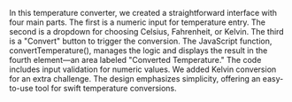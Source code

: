 In this temperature converter, we created a straightforward interface with four main parts. The first is a numeric input for temperature entry. The second is a dropdown for choosing Celsius, Fahrenheit, or Kelvin. The third is a "Convert" button to trigger the conversion. The JavaScript function, convertTemperature(), manages the logic and displays the result in the fourth element—an area labeled "Converted Temperature." The code includes input validation for numeric values. We added Kelvin conversion for an extra challenge. The design emphasizes simplicity, offering an easy-to-use tool for swift temperature conversions.

